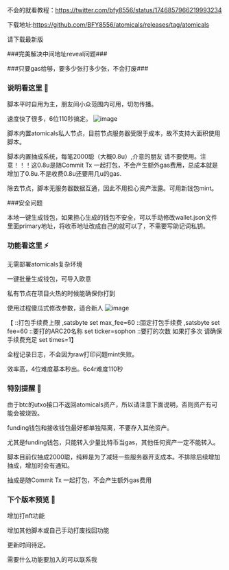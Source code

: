 不会的就看教程：https://twitter.com/bfy8556/status/1746857966219993234

下载地址:https://github.com/BFY8556/atomicals/releases/tag/atomicals

请下载最新版

###完美解决中间地址reveal问题###

###只要gas给够，要多少张打多少张，不会打废###

### 说明看这里 👋

脚本平时自用为主，朋友间小众范围内可用，切勿传播。

速度快了很多，6位110秒搞定。
![image](https://github.com/BFY8556/atomicals/assets/80470351/f47f5c51-675f-4327-ab02-216b9fdb2bcb)



脚本内置atomicals私人节点，目前节点服务器受限于成本，故不支持大面积使用脚本。


脚本内置抽成系统，每笔2000聪（大概0.8u）,介意的朋友 请不要使用。注意！！！这0.8u是随Commit Tx 一起打包，不会产生额外gas费用，总成本就是增加了0.8u.不是收费0.8u还要用几u的gas.


除去节点，脚本无服务器数据互通，因此不用担心资产泄露。可用新钱包mint。

###安全问题

本地一键生成钱包，如果担心生成的钱包不安全，可以手动修改wallet.json文件里面primary地址，将收币地址改成自己的就可以了，不需要写助记词私钥。


### 功能看这里 ⚡
无需部署atomicals复杂环境


一键批量生成钱包，可导入欧意


私有节点在项目火热的时候能确保你打到


使用过程傻瓜式修改参数，适合新人
![image](https://github.com/BFY8556/atomicals/assets/80470351/19aec613-42de-4518-bbcf-3f5b0db7b8d9)


【
::打包手续费上限 ,satsbyte
set max_fee=60
::固定打包手续费 ,satsbyte
set fee=60
::要打的ARC20名称
set ticker=sophon
::要打的次数 如果打多次 请确保手续费充足
set times=1】

全程记录日志，不会因为raw打印问题mint失败。

效率高，4位难度基本秒出。6c4r难度110秒


### 特别提醒 🌱
由于btc的utxo接口不返回atomicals资产，所以请注意下面说明，否则资产有可能会被烧毁。

funding钱包和接收钱包最好都单独隔离，不要存入其他资产。

尤其是funding钱包，只能转入少量比特币当gas，其他任何资产一定不能转入。

脚本目前仅抽成2000聪，纯粹是为了减轻一些服务器开支成本。不排除后续增加抽成，增加时会有通知。

抽成是随Commit Tx 一起打包，不会产生额外gas费用



### 下个版本预览 🤔

增加打nft功能

增加其他脚本或自己手动打废找回功能


更新时间待定。


需要什么功能要加入的可以联系我
